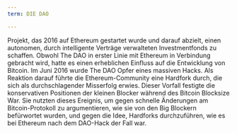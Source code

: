 ```yaml
---
term: DIE DAO

---
```

Projekt, das 2016 auf Ethereum gestartet wurde und darauf abzielt, einen autonomen, durch intelligente Verträge verwalteten Investmentfonds zu schaffen. Obwohl The DAO in erster Linie mit Ethereum in Verbindung gebracht wird, hatte es einen erheblichen Einfluss auf die Entwicklung von Bitcoin. Im Juni 2016 wurde The DAO Opfer eines massiven Hacks. Als Reaktion darauf führte die Ethereum-Community eine Hardfork durch, die sich als durchschlagender Misserfolg erwies. Dieser Vorfall festigte die konservativen Positionen der kleinen Blocker während des Bitcoin Blocksize War. Sie nutzten dieses Ereignis, um gegen schnelle Änderungen am Bitcoin-Protokoll zu argumentieren, wie sie von den Big Blockern befürwortet wurden, und gegen die Idee, Hardforks durchzuführen, wie es bei Ethereum nach dem DAO-Hack der Fall war.